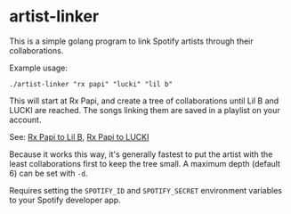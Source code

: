 # artist-linker

This is a simple golang program to link Spotify artists through their collaborations.

Example usage:

`./artist-linker "rx papi" "lucki" "lil b"`

This will start at Rx Papi, and create a tree of collaborations until Lil B and LUCKI are reached.
The songs linking them are saved in a playlist on your account.

See: [Rx Papi to Lil B](https://open.spotify.com/playlist/7agox2jgRHFljiP9tcQWfL?si=17b4ab0db9d34dde),
[Rx Papi to LUCKI](https://open.spotify.com/playlist/2x0RNUaxlVbmDcwY04HqzM?si=3259a493ed594275)

Because it works this way, it's generally fastest to put the artist with the least collaborations first
to keep the tree small. A maximum depth (default 6) can be set with `-d`.

Requires setting the `SPOTIFY_ID` and `SPOTIFY_SECRET` environment variables to your Spotify developer app.
